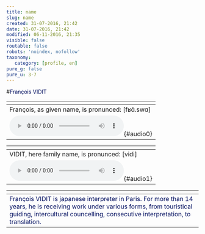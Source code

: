 ```yaml
---
title: name
slug: name
created: 31-07-2016, 21:42
date: 31-07-2016, 21:42
modified: 06-11-2016, 21:35
visible: false
routable: false
robots: 'noindex, nofollow'
taxonomy:
   category: [profile, en]
pure_g: false
pure_u: 3-7
---
```

#<span lang="fr" title="Given Name" style="color:#000e5f;letter-spacing: 0px;word-break:keep-all;">François</span> <span lang="fr" style="color:#000e5f;letter-spacing: 0px;word-break:keep-all;" title="Family Name">VIDIT</span>

| <span hidden>hidden</span> |
| -------------------------- |
| <span lang="fr" title="Prénom">François</span>, as given name, is pronunced:</span> <span title="pronunciation of given name « François »">[fʁɑ̃.swɑ]</span> |
| ![][1]{#audio0} |

| <span hidden>hidden</span> |
| -------------------------- |
| <span lang="fr" title="Nom">VIDIT</span>, here family name, is pronunced: <span title="pronunciation of family name « VIDIT »">[vidi]</span> |
| ![][2]{#audio1} |

| <span hidden>hidden</span> |
| -------------------------- |
| <span style="color:#000e5f">François VIDIT is </span> <span title="Profession" style="color:#000e5f" lang="en">japanese interpreter<span style="color:#000e5f"> in </span></span><span style="color:#000e5f" lang="fr">Paris</span><span style="color:#000e5f">. For more than 14 years, he is receiving work under various forms, from touristical guiding, intercultural councelling, consecutive interpretation, to translation.</span> |

[1]: ./Francois.mp3 "audio pronunciation of given name « François »"
[2]: ./VIDIT.mp3 "audio pronunciation of family name « VIDIT »"